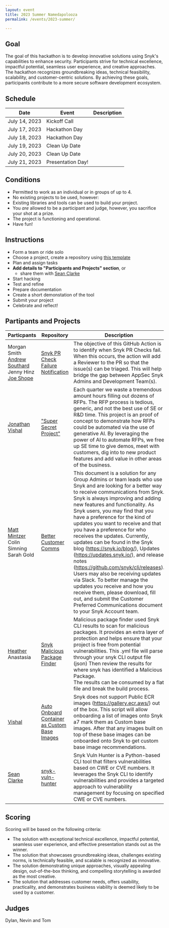 ```yaml
---
layout: event
title: 2023 Summer Namedapolooza
permalink: /events/2023-summer/

---
```


## Goal
The goal of this hackathon is to develop innovative solutions using Snyk's capabilities to enhance security. Participants strive for technical excellence, impactful potential, seamless user experience, and creative approaches. The hackathon recognizes groundbreaking ideas, technical feasibility, scalability, and customer-centric solutions. By achieving these goals, participants contribute to a more secure software development ecosystem.

## Schedule

| Date | Event | Description |
|------|-------|-------------|
| July 14, 2023 | Kickoff Call |  |
| July 17, 2023 | Hackathon Day ||
| July 18, 2023 | Hackathon Day ||
| July 19, 2023 | Clean Up Date ||
| July 20, 2023 | Clean Up Date ||
| July 21, 2023 | Presentation Day!||

## Conditions
* Permitted to work as an individual or in groups of up to 4. 
* No existing projects to be used, however:
 * Existing libraries and tools can be used to build your project.
* You _are_ allowed to be a participant and judge, however, you sacrifice your shot at a prize.
* The project is functioning and operational. 
* Have fun!

## Instructions
* Form a team or ride solo
* Choose a project, create a repository using [this template](https://github.com/Seanland/namedapolooza-2023-summer-template)
* Plan and assign tasks
* __Add details to "Participants and Projects" section__, or
  * share them with [Sean Clarke](https://github.com/Seanland)
* Start hacking
* Test and refine
* Prepare documentation
* Create a short demonstation of the tool
* Submit your project
* Celebrate and reflect!

## Partipants and Projects

| Particpants | Repository | Description |
| --------------- | --------------- | --------------- |
| Morgan Smith  [Andrew Southard](https://github.com/andrewsouthard1)  Jenny Hinz<br />[Joe Shope](https://github.com/joeshope) | [Snyk PR Check Failure Notification](https://github.com/joeshope/namedapolooza-2023-summer) | The objective of this GitHub Action is to identify when Snyk PR Checks fail. When this occurs, the action will add a Reviewer to the PR so that the issue(s) can be triaged. This will help bridge the gap between AppSec Snyk Admins and Development Team(s). |
| [Jonathan](https://github.com/jonathanatsnyk)<br />[Vishal](https://github.com/vishal-thenge) | ["Super Secret Project"](https://github.com/jonathanatsnyk/namedapolooza-2023-summer-template) | Each quarter we waste a tremendous amount hours filling out dozens of RFPs. The RFP process is tedious, generic, and not the best use of SE or R&D time. This project is an proof of concept to demonstrate how RFPs could be automated via the use of generative AI. By leveraging the power of AI to automate RFPs, we free up SE time to give demos, meet with customers, dig into to new product features and add value in other areas of the business. |
| [Matt Mintzer](https://github.com/mattatsnyk)<br />Colin Simning<br />Sarah Gold | [Better Customer Comms](https://github.com/mattatsnyk/namedapolooza-2023-summer-template) | This document is a solution for any Group Admins or team leads who use Snyk and are looking for a better way to receive communications from Snyk.<br />Snyk is always improving and adding new features and functionality. As Snyk users, you may find that you have a preference for the kind of updates you want to receive and that you have a preference for who receives the updates. Currently, updates can be found in the Snyk blog (https://snyk.io/blog/), Updates (https://updates.snyk.io/), and release notes (https://github.com/snyk/cli/releases). Users may also be receiving updates via Slack. To better manage the updates you receive and how you receive them, please download, fill out, and submit the Customer Preferred Communications document to your Snyk Account team. |
| [Heather](https://github.com/RunningContacts)<br />Anastasia | [Snyk Malicious Package Finder](https://github.com/RunningContacts/SecureSisters) | Malicious package finder used Snyk CLI results to scan for malicious packages. It provides an extra layer of protection and helps ensure that your project is free from potential vulnerabilities. This .yml file will parse through your snyk CLI output file (json) Then review the results for where snyk has identified a Malicious Package.<br />The results can be consumed by a flat file and break the build process. |
| [Vishal](https://github.com/vishal-thenge) | [Auto Onboard Container as Custom Base Images](https://github.com/vishal-thenge/namedapolooza-2023) | Snyk does not support Public ECR images (https://gallery.ecr.aws/) out of the box. This script will allow onboarding a list of images onto Snyk a7 mark them as Custom base images. After that any images built on top of these base images can be onboarded onto Snyk to get custom base image recommendations. |
| [Sean Clarke](https://github.com/Seanland) | [snyk-vuln-hunter](https://github.com/Seanland/snyk-vuln-hunter)  | Snyk Vuln Hunter is a Python-based CLI tool that filters vulnerabilities based on CWE or CVE numbers. It leverages the Snyk CLI to identify vulnerabilities and provides a targeted approach to vulnerability management by focusing on specified CWE or CVE numbers. |

## Scoring
Scoring will be based on the following criteria:
- The solution with exceptional technical excellence, impactful potential, seamless user experience, and effective presentation stands out as the winner.
- The solution that showcases groundbreaking ideas, challenges existing norms, is technically feasible, and scalable is recognized as innovative.
- The solution demonstrating unique approaches, visually appealing design, out-of-the-box thinking, and compelling storytelling is awarded as the most creative.
- The solution that addresses customer needs, offers usability, practicality, and demonstrates business viability is deemed likely to be used by a customer.

## Judges
Dylan, Nevin and Tom
